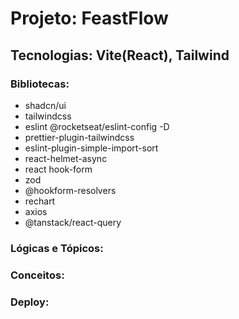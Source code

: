 # Projeto: FeastFlow

## Tecnologias: Vite(React), Tailwind

### Bibliotecas:

- shadcn/ui
- tailwindcss
- eslint @rocketseat/eslint-config -D
- prettier-plugin-tailwindcss
- eslint-plugin-simple-import-sort
- react-helmet-async
- react hook-form
- zod
- @hookform-resolvers
- rechart
- axios
- @tanstack/react-query

### Lógicas e Tópicos:

### Conceitos:

### Deploy:
